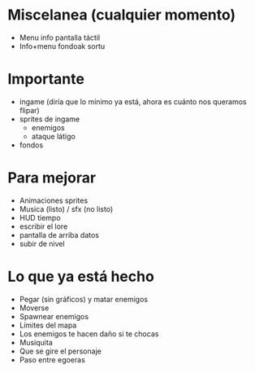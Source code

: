 # Miscelanea (cualquier momento)
- Menu info pantalla táctil
- Info+menu fondoak sortu

# Importante
- ingame (diría que lo mínimo ya está, ahora es cuánto nos queramos flipar)
- sprites de ingame
    - enemigos
    - ataque látigo
- fondos

# Para mejorar
- Animaciones sprites
- Musica (listo) / sfx (no listo)
- HUD tiempo
- escribir el lore
- pantalla de arriba datos
- subir de nivel

# Lo que ya está hecho
- Pegar (sin gráficos) y matar enemigos
- Moverse
- Spawnear enemigos
- Límites del mapa
- Los enemigos te hacen daño si te chocas
- Musiquita
- Que se gire el personaje
- Paso entre egoeras